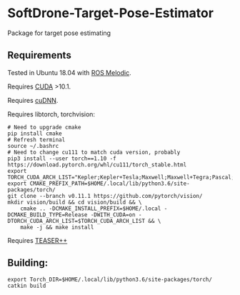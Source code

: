 # SoftDrone-Target-Pose-Estimator
Package for target pose estimating

## Requirements
Tested in Ubuntu 18.04 with [ROS Melodic](http://wiki.ros.org/melodic).

Requires [CUDA](https://docs.nvidia.com/cuda/cuda-installation-guide-linux/index.html) >10.1.

Requires [cuDNN](https://docs.nvidia.com/deeplearning/cudnn/install-guide/index.html).

Requires libtorch, torchvision:
```
# Need to upgrade cmake
pip install cmake
# Refresh terminal
source ~/.bashrc 
# Need to change cu111 to match cuda version, probably
pip3 install --user torch==1.10 -f https://download.pytorch.org/whl/cu111/torch_stable.html
export TORCH_CUDA_ARCH_LIST="Kepler;Kepler+Tesla;Maxwell;Maxwell+Tegra;Pascal;Volta;Turing"
export CMAKE_PREFIX_PATH=$HOME/.local/lib/python3.6/site-packages/torch/
git clone --branch v0.11.1 https://github.com/pytorch/vision/
mkdir vision/build && cd vision/build && \
	cmake .. -DCMAKE_INSTALL_PREFIX=$HOME/.local -DCMAKE_BUILD_TYPE=Release -DWITH_CUDA=on -DTORCH_CUDA_ARCH_LIST=$TORCH_CUDA_ARCH_LIST && \
	make -j && make install
```

Requires [TEASER++](https://github.com/MIT-SPARK/TEASER-plusplus)


## Building:
```
export Torch_DIR=$HOME/.local/lib/python3.6/site-packages/torch/
catkin build
```
